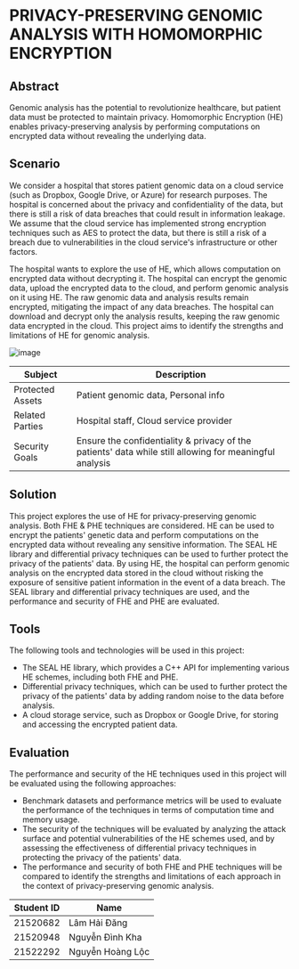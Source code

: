 # PRIVACY-PRESERVING GENOMIC ANALYSIS WITH HOMOMORPHIC ENCRYPTION #

## **Abstract** ##

  Genomic analysis has the potential to revolutionize healthcare, but patient data must be protected to maintain privacy. Homomorphic Encryption (HE) enables privacy-preserving analysis by performing computations on encrypted data without revealing the underlying data.
  
## **Scenario** ##

  We consider a hospital that stores patient genomic data on a cloud service (such as Dropbox, Google Drive, or Azure) for research purposes. The hospital is concerned about the privacy and confidentiality of the data, but there is still a risk of data breaches that could result in information leakage. We assume that the cloud service has implemented strong encryption techniques such as AES to protect the data, but there is still a risk of a breach due to vulnerabilities in the cloud service's infrastructure or other factors.
  
  The hospital wants to explore the use of HE, which allows computation on encrypted data without decrypting it. The hospital can encrypt the genomic data, upload the encrypted data to the cloud, and perform genomic analysis on it using HE. The raw genomic data and analysis results remain encrypted, mitigating the impact of any data breaches. The hospital can download and decrypt only the analysis results, keeping the raw genomic data encrypted in the cloud. This project aims to identify the strengths and limitations of HE for genomic analysis.

![image](file:///C:/Users/ADMIN/Desktop/HERE/[LOAD]%20Study/YEAR-2/TERM-4/[NT219]%20MMH/HOMOMORPHIC%20ENCRYPTION%20-%20PROJECT/download.png)

| Subject     | Description |
| ----------- | ----------- |
| Protected Assets | Patient genomic data, Personal info |
| Related Parties | Hospital staff, Cloud service provider|
| Security Goals | Ensure the confidentiality & privacy of the patients' data while still allowing for meaningful analysis |


## **Solution** ##

  This project explores the use of HE for privacy-preserving genomic analysis. Both FHE & PHE techniques are considered. HE can be used to encrypt the patients' genetic data and perform computations on the encrypted data without revealing any sensitive information. The SEAL HE library and differential privacy techniques can be used to further protect the privacy of the patients' data. By using HE, the hospital can perform genomic analysis on the encrypted data stored in the cloud without risking the exposure of sensitive patient information in the event of a data breach. The SEAL library and differential privacy techniques are used, and the performance and security of FHE and PHE are evaluated.
  
## **Tools** ## 

  The following tools and technologies will be used in this project:
+ The SEAL HE library, which provides a C++ API for implementing various HE schemes, including both FHE and PHE.
+ Differential privacy techniques, which can be used to further protect the privacy of the patients' data by adding random noise to the data before analysis.
+ A cloud storage service, such as Dropbox or Google Drive, for storing and accessing the encrypted patient data.

## **Evaluation** ##

  The performance and security of the HE techniques used in this project will be evaluated using the following approaches:
+ Benchmark datasets and performance metrics will be used to evaluate the performance of the techniques in terms of computation time and memory usage.
+ The security of the techniques will be evaluated by analyzing the attack surface and potential vulnerabilities of the HE schemes used, and by assessing the effectiveness of differential privacy techniques in protecting the privacy of the patients' data.
+ The performance and security of both FHE and PHE techniques will be compared to identify the strengths and limitations of each approach in the context of privacy-preserving genomic analysis.




| Student ID |       Name       |   
| ---------- | ---------------- |
|  21520682  | Lâm Hải Đăng     |
|  21520948  | Nguyễn Đình Kha  |
|  21522292  | Nguyễn Hoàng Lộc |

